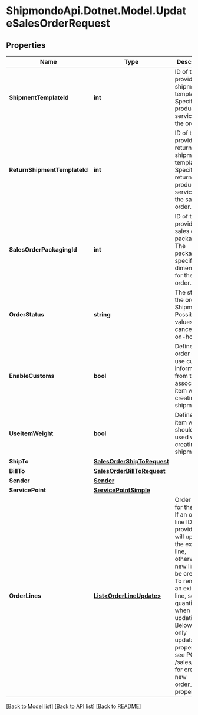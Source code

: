 # ShipmondoApi.Dotnet.Model.UpdateSalesOrderRequest

## Properties

Name | Type | Description | Notes
------------ | ------------- | ------------- | -------------
**ShipmentTemplateId** | **int** | ID of the provided shipment template. Specifies the product and services for the order. | [optional] 
**ReturnShipmentTemplateId** | **int** | ID of the provided return shipment template. Specifies the return product and services for the sales order. | [optional] 
**SalesOrderPackagingId** | **int** | ID of the provided sales order packaging. The packaging specifies the dimensions for the sales order. | [optional] 
**OrderStatus** | **string** | The status of the order in Shipmondo. Possible values: open, cancelled, on-hold | [optional] 
**EnableCustoms** | **bool** | Defines if order should use customs information from the associated item when creating shipments. | [optional] [default to false]
**UseItemWeight** | **bool** | Defines if item weight should be used when creating shipments. | [optional] [default to true]
**ShipTo** | [**SalesOrderShipToRequest**](SalesOrderShipToRequest.md) |  | [optional] 
**BillTo** | [**SalesOrderBillToRequest**](SalesOrderBillToRequest.md) |  | [optional] 
**Sender** | [**Sender**](Sender.md) |  | [optional] 
**ServicePoint** | [**ServicePointSimple**](ServicePointSimple.md) |  | [optional] 
**OrderLines** | [**List&lt;OrderLineUpdate&gt;**](OrderLineUpdate.md) | Order lines for the order. If an order line ID is provided, it will update the existing line, otherwise a new line will be created. To remove an existing line, set the quantity to 0 when updating. Below are only updatable properties, see POST /sales_orders for create new order_line properties. | [optional] 

[[Back to Model list]](../README.md#documentation-for-models) [[Back to API list]](../README.md#documentation-for-api-endpoints) [[Back to README]](../README.md)

